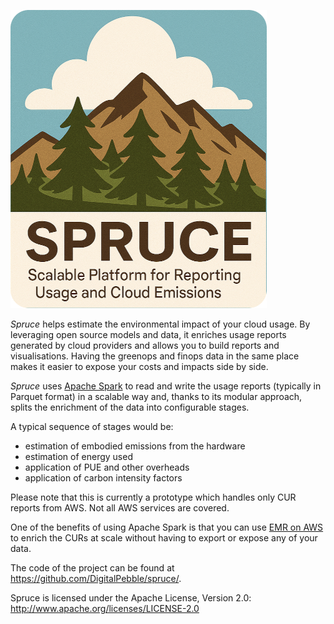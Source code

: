 
![The SPRUCE Logo](images/logo.png)

*Spruce* helps estimate the environmental impact of your cloud usage. By leveraging open source models and data, it enriches
usage reports generated by cloud providers and allows you to build reports and visualisations. Having the greenops and finops data in the same
place makes it easier to expose your costs and impacts side by side.

*Spruce* uses [Apache Spark](https://spark.apache.org/) to read and write the usage reports (typically in Parquet format) in a scalable way and, thanks to its modular approach,
splits the enrichment of the data into configurable stages.

A typical sequence of stages would be:
- estimation of embodied emissions from the hardware
- estimation of energy used
- application of PUE and other overheads
- application of carbon intensity factors

Please note that this is currently a prototype which handles only CUR reports from AWS. Not all AWS services are covered.

One of the benefits of using Apache Spark is that you can use [EMR on AWS](https://aws.amazon.com/emr/features/spark/) to enrich
the CURs at scale without having to export or expose any of your data.

The code of the project can be found at https://github.com/DigitalPebble/spruce/.

Spruce is licensed under the Apache License, Version 2.0: http://www.apache.org/licenses/LICENSE-2.0